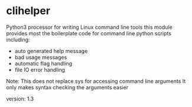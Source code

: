 # clihelper
Python3 processor for writing Linux command line tools
this module provides most the boilerplate code for command line python scripts including:
  - auto generated help message
  - bad usage messages
  - automatic flag handling
  - file IO error handling

Note: This does not replace sys for accessing command line arguments
It only makes syntax checking the arguments easier

version: 1.3
